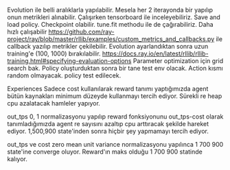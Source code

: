 Evolution ile belli aralıklarla yapılabilir. Mesela her 2 iterayonda bir yapılıp onun metrikleri alınabilir.
Çalışırken tensorboard ile inceleyebiliriz.
Save and load policy. Checkpoint olabilir.
tune.fit methodu ile de çağırabiliriz. Daha hızlı çalışabilir
https://github.com/ray-project/ray/blob/master/rllib/examples/custom_metrics_and_callbacks.py ile callback yazılıp metrikler çekilebilir.
Evolution ayarlandıktan sonra uzun training'e (100, 1000) bırakılabilir.  https://docs.ray.io/en/latest/rllib/rllib-training.html#specifying-evaluation-options
Parameter optimization için grid search bak.
Policy oluşturduktan sonra bir tane test env olacak. Action kısmı random olmayacak. policy test edilecek.



Experiences
Sadece cost kullanılarak reward tanımı yaptığımızda agent bütün kaynakları minimum düzeyde kullanmayı tercih ediyor. Sürekli re heap cpu azalatacak hamleler yapıyor.

out_tps 0, 1 normalizasyonu yapılıp reward fonksiyonunu out_tps-cost olarak tanımladığımızda agent re sayısını azaltıp cpu arttıracak şekilde hareket ediyor. 1,500,900 state'inden sonra hiçbir şey yapmamayı tercih ediyor.

out_tps ve cost zero mean unit variance normalizasyonu yapılınca 1 700 900 state'ine converge oluyor. Reward'ın maks olduğu 1 700 900 statinde kalıyor.

